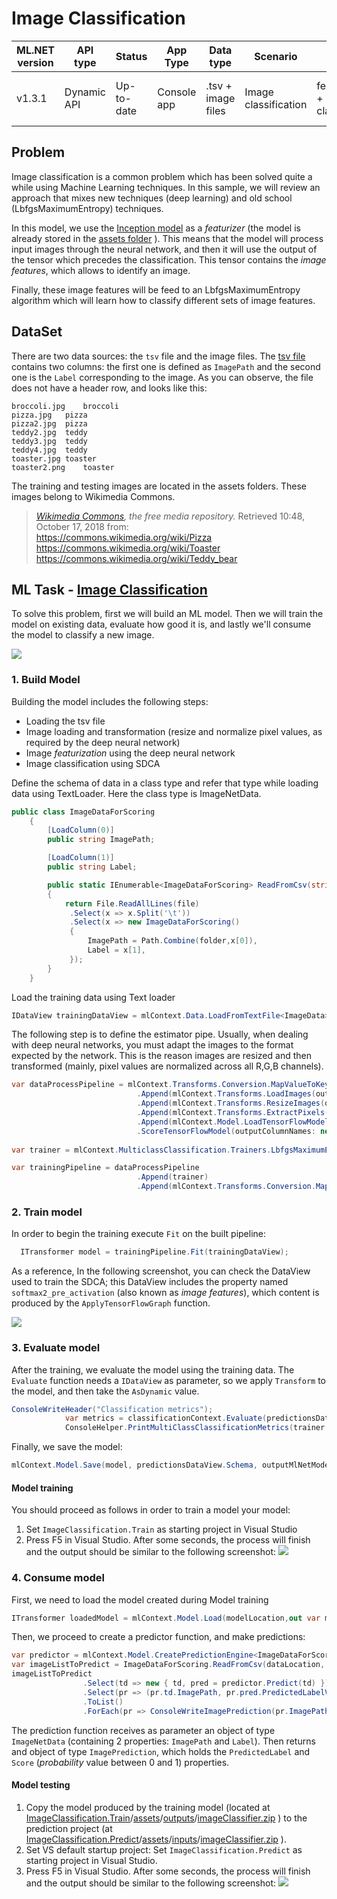 # Image Classification

| ML.NET version | API type          | Status                        | App Type    | Data type | Scenario            | ML Task                   | Algorithms                  |
|----------------|-------------------|-------------------------------|-------------|-----------|---------------------|---------------------------|-----------------------------|
| v1.3.1           | Dynamic API | Up-to-date | Console app | .tsv + image files | Image classification | featurization + classification  | deep neural network + SDCA |

## Problem 
Image classification is a common problem which has been solved quite a while using Machine Learning techniques. In this sample, we will review an approach that mixes new techniques (deep learning) and old school (LbfgsMaximumEntropy) techniques.

In this model, we use the [Inception model](https://storage.googleapis.com/download.tensorflow.org/models/inception5h.zip) as a *featurizer* (the model is already stored in the [assets folder](./ImageClassification.Train/assets/inputs/inception/) ). This means that the model will process input images through the neural network, and then it will use the output of the tensor which precedes the classification. This tensor contains the *image features*, which allows to identify an image.

Finally, these image features will be feed to an LbfgsMaximumEntropy algorithm which will learn how to classify different sets of image features.

## DataSet
There are two data sources: the `tsv` file and the image files.  The [tsv file](./ImageClassification.Train/assets/inputs/data/tags.tsv) contains two columns: the first one is defined as `ImagePath` and the second one is the `Label` corresponding to the image. As you can observe, the file does not have a header row, and looks like this:
```tsv
broccoli.jpg	broccoli
pizza.jpg	pizza
pizza2.jpg	pizza
teddy2.jpg	teddy
teddy3.jpg	teddy
teddy4.jpg	teddy
toaster.jpg	toaster
toaster2.png	toaster
```
The training and testing images are located in the assets folders. These images belong to Wikimedia Commons.
> *[Wikimedia Commons](https://commons.wikimedia.org/w/index.php?title=Main_Page&oldid=313158208), the free media repository.* Retrieved 10:48, October 17, 2018 from:  
> https://commons.wikimedia.org/wiki/Pizza  
> https://commons.wikimedia.org/wiki/Toaster  
> https://commons.wikimedia.org/wiki/Teddy_bear  

## ML Task - [Image Classification](https://en.wikipedia.org/wiki/Outline_of_object_recognition)
To solve this problem, first we will build an ML model. Then we will train the model on existing data, evaluate how good it is, and lastly we'll consume the model to classify a new image.

![](https://raw.githubusercontent.com/dotnet/machinelearning-samples/features/samples-new-api/samples/csharp/getting-started/shared_content/modelpipeline.png)

### 1. Build Model
Building the model includes the following steps:
* Loading the tsv file
* Image loading and transformation (resize and normalize pixel values, as required by the deep neural network)
* Image *featurization* using the deep neural network
* Image classification using SDCA

Define the schema of data in a class type and refer that type while loading data using TextLoader. Here the class type is ImageNetData. 

```csharp
public class ImageDataForScoring
    {
        [LoadColumn(0)]
        public string ImagePath;

        [LoadColumn(1)]
        public string Label;

        public static IEnumerable<ImageDataForScoring> ReadFromCsv(string file, string folder)
        {
            return File.ReadAllLines(file)
             .Select(x => x.Split('\t'))
             .Select(x => new ImageDataForScoring()
             {
                 ImagePath = Path.Combine(folder,x[0]),
                 Label = x[1],
             });
        }
    }
```
Load the training data using Text loader

```csharp
IDataView trainingDataView = mlContext.Data.LoadFromTextFile<ImageData>(path:dataLocation, hasHeader: false);
```

The following step is to define the estimator pipe. Usually, when dealing with deep neural networks, you must adapt the images to the format expected by the network. This is the reason images are resized and then transformed (mainly, pixel values are normalized across all R,G,B channels).

```csharp
var dataProcessPipeline = mlContext.Transforms.Conversion.MapValueToKey(outputColumnName: LabelAsKey, inputColumnName: "Label")
                            .Append(mlContext.Transforms.LoadImages(outputColumnName: "image_object", imageFolder: imagesFolder, inputColumnName: nameof(DataModels.ImageData.ImageFileName)))
                            .Append(mlContext.Transforms.ResizeImages(outputColumnName: "image_object_resized", imageWidth: ImageSettingsForTFModel.imageWidth, imageHeight: ImageSettingsForTFModel.imageHeight, inputColumnName: "image_object"))
                            .Append(mlContext.Transforms.ExtractPixels(outputColumnName: "input", inputColumnName: "image_object_resized", interleavePixelColors: ImageSettingsForTFModel.channelsLast, offsetImage: ImageSettingsForTFModel.mean))
                            .Append(mlContext.Model.LoadTensorFlowModel(inputTensorFlowModelFilePath)
                            .ScoreTensorFlowModel(outputColumnNames: new[] { "softmax2_pre_activation" }, inputColumnNames: new[] { "input" }, addBatchDimensionInput: true));
                                 
var trainer = mlContext.MulticlassClassification.Trainers.LbfgsMaximumEntropy(labelColumnName: LabelAsKey, featureColumnName: "softmax2_pre_activation");

var trainingPipeline = dataProcessPipeline
                            .Append(trainer)
                            .Append(mlContext.Transforms.Conversion.MapKeyToValue(PredictedLabelValue, "PredictedLabel"));
```

### 2. Train model
In order to begin the training execute `Fit` on the built pipeline:
```csharp 
  ITransformer model = trainingPipeline.Fit(trainingDataView);
```
As a reference, In the following screenshot, you can check the DataView used to train the SDCA; this DataView includes the property named `softmax2_pre_activation` (also known as *image features*), which content is produced by the `ApplyTensorFlowGraph` function.  

![](./docs/train_debug.png)

### 3. Evaluate model
After the training, we evaluate the model using the training data. The `Evaluate` function needs a `IDataView` as parameter, so we apply `Transform` to the model, and then take the `AsDynamic` value.
```csharp
ConsoleWriteHeader("Classification metrics");
            var metrics = classificationContext.Evaluate(predictionsDataView, labelColumnName: LabelAsKey, predictedLabelColumnName: "PredictedLabel");
            ConsoleHelper.PrintMultiClassClassificationMetrics(trainer.ToString(), metrics);
```

Finally, we save the model:
```csharp
mlContext.Model.Save(model, predictionsDataView.Schema, outputMlNetModelFilePath);
```

#### Model training
You should proceed as follows in order to train a model your model:
1) Set `ImageClassification.Train` as starting project in Visual Studio
2) Press F5 in Visual Studio. After some seconds, the process will finish and the output should be similar to the following screenshot:
![](./docs/train_console.png)

### 4. Consume model
First, we need to load the model created during Model training
```csharp
ITransformer loadedModel = mlContext.Model.Load(modelLocation,out var modelInputSchema);
```

Then, we proceed to create a predictor function, and make predictions:
```csharp
var predictor = mlContext.Model.CreatePredictionEngine<ImageDataForScoring, ImagePrediction>(loadedModel);
var imageListToPredict = ImageDataForScoring.ReadFromCsv(dataLocation, imagesFolder).ToList();
imageListToPredict
                .Select(td => new { td, pred = predictor.Predict(td) })
                .Select(pr => (pr.td.ImagePath, pr.pred.PredictedLabelValue, pr.pred.Score))
                .ToList()
                .ForEach(pr => ConsoleWriteImagePrediction(pr.ImagePath, pr.PredictedLabelValue, pr.Score.Max()));
```
The prediction function receives as parameter an object of type `ImageNetData` (containing 2 properties: `ImagePath` and `Label`). Then returns and object of type `ImagePrediction`, which holds the `PredictedLabel` and `Score` (*probability* value between 0 and 1) properties.

#### Model testing
1) Copy the model produced by the training model (located at [ImageClassification.Train](./ImageClassification.Train/)/[assets](./ImageClassification.Train/assets/)/[outputs](./ImageClassification.Train/assets/outputs/)/[imageClassifier.zip](./ImageClassification.Train/assets/outputs/imageClassifier.zip) ) to the prediction project (at [ImageClassification.Predict](./ImageClassification.Predict/)/[assets](./ImageClassification.Predict/assets/)/[inputs](./ImageClassification.Predict/assets/inputs/)/[imageClassifier.zip](./ImageClassification.Predict/assets/inputs/imageClassifier.zip) ).
2) Set VS default startup project: Set `ImageClassification.Predict` as starting project in Visual Studio. 
3) Press F5 in Visual Studio. After some seconds, the process will finish and the output should be similar to the following screenshot:
![](./docs/predict_console.png)
